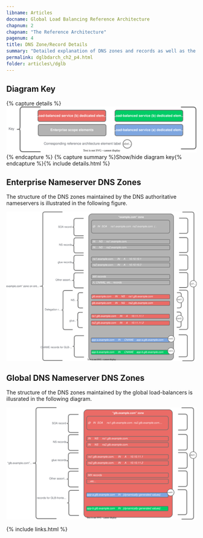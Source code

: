 ```yaml
---
libname: Articles
docname: Global Load Balancing Reference Architecture
chapnum: 2
chapnam: "The Reference Architecture"
pagenum: 4
title: DNS Zone/Record Details
summary: "Detailed explanation of DNS zones and records as well as the recursive resolution process used in this architecture."
permalink: dglbdarch_ch2_p4.html
folder: articles\/dglb
---
```


## Diagram Key

{% capture details %}
![image](./dglb-zones-key.drawio.svg)
{% endcapture %}
{% capture summary %}Show/hide diagram key{% endcapture %}{% include details.html %}


## Enterprise Nameserver DNS Zones

The structure of the DNS zones maintained by the DNS authoritative nameservers is illustrated in the following figure.

![image](./dglb-zones-1.drawio.svg)

## Global DNS Nameserver DNS Zones

The structure of the DNS zones maintained by the global load-balancers is illusrated in the following diagram.

![image](./dglb-zones-2.drawio.svg)

{% include links.html %}